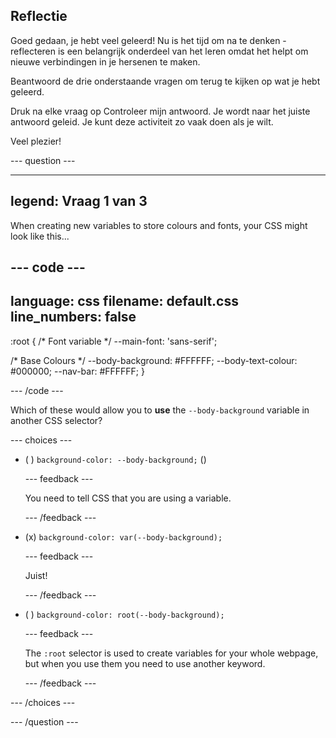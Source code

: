 ## Reflectie

Goed gedaan, je hebt veel geleerd! Nu is het tijd om na te denken - reflecteren is een belangrijk onderdeel van het leren omdat het helpt om nieuwe verbindingen in je hersenen te maken.

Beantwoord de drie onderstaande vragen om terug te kijken op wat je hebt geleerd.

Druk na elke vraag op Controleer mijn antwoord. Je wordt naar het juiste antwoord geleid. Je kunt deze activiteit zo vaak doen als je wilt.

Veel plezier!

\--- question ---

---

## legend: Vraag 1 van 3

When creating new variables to store colours and fonts, your CSS might look like this...

## --- code ---

language: css
filename: default.css
line_numbers: false
--------------------------------------------------------

:root {
/\* Font variable \*/
\--main-font: 'sans-serif';

/\* Base Colours \*/
\--body-background: #FFFFFF;
\--body-text-colour: #000000;
\--nav-bar: #FFFFFF;
}

\--- /code ---

Which of these would allow you to **use** the `--body-background` variable in another CSS selector?

\--- choices ---

- ( ) `background-color: --body-background;` ()

  \--- feedback ---

  You need to tell CSS that you are using a variable.

  \--- /feedback ---

- (x) `background-color: var(--body-background);`

  \--- feedback ---

  Juist!

  \--- /feedback ---

- ( ) `background-color: root(--body-background);`

  \--- feedback ---

  The `:root` selector is used to create variables for your whole webpage, but when you use them you need to use another keyword.

  \--- /feedback ---

\--- /choices ---

\--- /question ---
